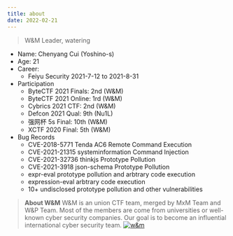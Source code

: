 ```yaml
---
title: about
date: 2022-02-21
---
```


> W&M Leader, watering

- Name: Chenyang Cui (Yoshino-s)
- Age: 21
- Career:
  - Feiyu Security 2021-7-12 to 2021-8-31
- Participation
  - ByteCTF 2021 Finals: 2nd (W&M)
  - ByteCTF 2021 Online: 1rd (W&M)
  - Cybrics 2021 CTF: 2nd (W&M)
  - Defcon 2021 Qual: 9th (Nu1L)
  - 强网杯 5s Final: 10th (W&M)
  - XCTF 2020 Final: 5th (W&M)
- Bug Records
  - CVE-2018-5771 Tenda AC6 Remote Command Execution
  - CVE-2021-21315 systeminformation Command Injection
  - CVE-2021-32736 thinkjs Prototype Pollution
  - CVE-2021-3918 json-schema Prototype Pollution
  - expr-eval prototype pollution and arbtrary code execution
  - expression-eval arbtrary code execution
  - 10+ undisclosed prototype pollution and other vulnerabilities

> **About W&M**
> W&M is an union CTF team, merged by MxM Team and W&P Team. Most of the members are come from universities or well-known cyber security companies. Our goal is to become an influential international cyber security team.
> [![w&m](https://wm-team.cn/member_icon/logo.png)](https://wm-team.cn/)
